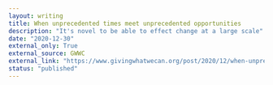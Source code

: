 ```yaml
---
layout: writing
title: When unprecedented times meet unprecedented opportunities
description: "It's novel to be able to effect change at a large scale"
date: "2020-12-30" 
external_only: True 
external_source: GWWC
external_link: "https://www.givingwhatwecan.org/post/2020/12/when-unprecedented-times-meet-unprecedented-opportunities/"
status: "published" 
---
```

